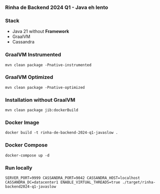 ### Rinha de Backend 2024 Q1 - Java eh lento

### Stack

* Java 21 without **Framework**
* GraalVM
* Cassandra

### GraalVM Instrumented

```
mvn clean package -Pnative-instrumented
```

### GraalVM Optimized

```
mvn clean package -Pnative-optimized
```

### Installation without GraalVM

`mvn clean package jib:dockerBuild`


### Docker Image

```
docker build -t rinha-de-backend-2024-q1-javaslow .
```

### Docker Compose

```
docker-compose up -d
```

### Run locally

`SERVER_PORT=9999 CASSANDRA_PORT=9042 CASSANDRA_HOST=localhost CASSANDRA_DC=datacenter1 ENABLE_VIRTUAL_THREADS=true ./target/rinha-backend2024-q1-javaslow`